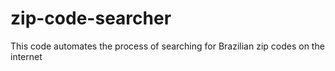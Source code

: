 # zip-code-searcher
This code automates the process of searching for Brazilian zip codes on the internet
